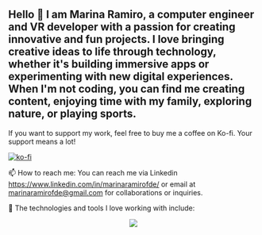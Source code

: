 ## Hello 👋 I am Marina Ramiro, a computer engineer and VR developer with a passion for creating innovative and fun projects. I love bringing creative ideas to life through technology, whether it's building immersive apps or experimenting with new digital experiences. When I'm not coding, you can find me creating content, enjoying time with my family, exploring nature, or playing sports. 

If you want to support my work, feel free to buy me a coffee on Ko-fi. Your support means a lot!

[![ko-fi](https://ko-fi.com/img/githubbutton_sm.svg)](https://ko-fi.com/O4O517FXQ2)

📫 How to reach me: You can reach me via Linkedin https://www.linkedin.com/in/marinaramirofde/ or email at marinaramirofde@gmail.com for collaborations or inquiries.

🔭 The technologies and tools I love working with include:
<p align="center">
  <a href="https://skillicons.dev">
    <img src="https://skillicons.dev/icons?i=github,unity,unreal,cs,html,css,js,java,python,bootstrap,blender,git,vscode,visualstudio,eclipse,linkedin,instagram,gmail,discord" />
  </a>
</p>

